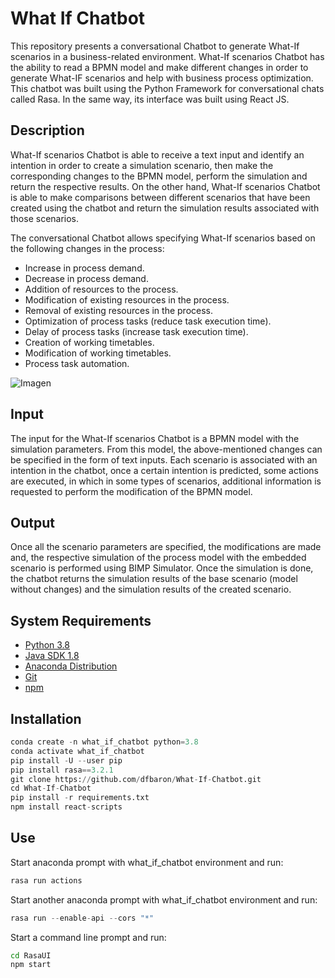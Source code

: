 # What If Chatbot

This repository presents a conversational Chatbot to generate What-If scenarios in a business-related environment. What-If scenarios Chatbot has the ability to read a BPMN model and make different changes in order to generate What-IF scenarios and help with business process optimization. This chatbot was built using the Python Framework for conversational chats called Rasa. In the same way, its interface was built using React JS.

## Description 

What-If scenarios Chatbot is able to receive a text input and identify an intention in order to create a simulation scenario, then make the corresponding changes to the BPMN model, perform the simulation and return the respective results. On the other hand, What-If scenarios Chatbot is able to make comparisons between different scenarios that have been created using the chatbot and return the simulation results associated with those scenarios.

The conversational Chatbot allows specifying What-If scenarios based on the following changes in the process:

- Increase in process demand.
- Decrease in process demand.
- Addition of resources to the process.
- Modification of existing resources in the process.
- Removal of existing resources in the process.
- Optimization of process tasks (reduce task execution time).
- Delay of process tasks (increase task execution time).
- Creation of working timetables.
- Modification of working timetables.
- Process task automation.

![Imagen](https://github.com/dfbaron/What-If-Chatbot/blob/main/images/Simulation%20Results.png)

## Input

The input for the What-If scenarios Chatbot is a BPMN model with the simulation parameters. From this model, the above-mentioned changes can be specified in the form of text inputs. Each scenario is associated with an intention in the chatbot, once a certain intention is predicted, some actions are executed, in which in some types of scenarios, additional information is requested to perform the modification of the BPMN model. 

## Output

Once all the scenario parameters are specified, the modifications are made and, the respective simulation of the process model with the embedded scenario is performed using BIMP Simulator. Once the simulation is done, the chatbot returns the simulation results of the base scenario (model without changes) and the simulation results of the created scenario.

## System Requirements

 - [Python 3.8](https://www.python.org/downloads/)
 - [Java SDK 1.8](https://www.oracle.com/fr/java/technologies/javase/javase8-archive-downloads.html)
 - [Anaconda Distribution](https://www.anaconda.com/products/individual)
 - [Git](https://git-scm.com/downloads)
 - [npm](https://nodejs.org/dist/v16.17.0/node-v16.17.0-x64.msi)

## Installation

```python
conda create -n what_if_chatbot python=3.8
conda activate what_if_chatbot
pip install -U --user pip 
pip install rasa==3.2.1
git clone https://github.com/dfbaron/What-If-Chatbot.git
cd What-If-Chatbot
pip install -r requirements.txt
npm install react-scripts
```

## Use

Start anaconda prompt with what_if_chatbot environment and run:
```python
rasa run actions
```

Start another anaconda prompt with what_if_chatbot environment and run:
```python
rasa run --enable-api --cors "*"
```

Start a command line prompt and run:
```bash
cd RasaUI
npm start
```
